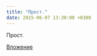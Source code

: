 ```yaml
---
title: "Прост."
date: 2015-06-07 13:30:00 +0300
---
```


Прост.

[Вложение](/assets/vk_photos/2/zX5nzVio0Dg.jpg)

